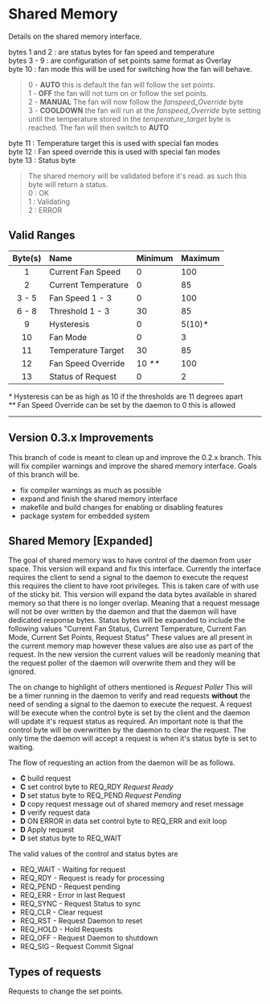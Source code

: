 # Shared Memory

Details on the shared memory interface.

bytes 1 and 2 : are status bytes for fan speed and temperature  
bytes 3 - 9 : are configuration of set points same format as Overlay  
byte 10 : fan mode this will be used for switching how the fan will behave.  
> 0 - **AUTO** this is default the fan will follow the set points.  
> 1 - **OFF** the fan will not turn on or follow the set points.  
> 2 - **MANUAL** The fan will now follow the *fanspeed_Override* byte  
> 3 - **COOLDOWN** the fan will run at the *fanspeed_Override* byte  setting until the temperature stored in the *temperature_target* byte is reached. The fan will then switch to **AUTO**  

byte 11 : Temperature target this is used with special fan modes  
byte 12 : Fan speed override this is used with special fan modes  
byte 13 : Status byte  
> The shared memory will be validated before it's read. as such this byte will return a status.  
> 0 : OK  
> 1 : Validating  
> 2 : ERROR  

## Valid Ranges

| Byte(s)   | Name                  | Minimum   | Maximum   |
| :-------: | :-------------------- | :-------- | :-------- |
| 1         | Current Fan Speed     | 0         | 100       |
| 2         | Current Temperature   | 0         | 85        |
| 3 - 5     | Fan Speed 1 - 3       | 0         | 100       |
| 6 - 8     | Threshold 1 - 3       | 30        | 85        |
| 9         | Hysteresis            | 0         | 5(10)*\** |
| 10        | Fan Mode              | 0         | 3         |
| 11        | Temperature Target    | 30        | 85        |
| 12        | Fan Speed Override    | 10 *\*\** | 100       |
| 13        | Status of Request     | 0         | 2         |  

*\**    Hysteresis can be as high as 10 if the thresholds are 11 degrees apart  
*\*\**  Fan Speed Override can be set by the daemon to 0 this is allowed

---

## Version 0.3.x Improvements

This branch of code is meant to clean up and improve the 0.2.x branch.  This will fix compiler warnings and improve the shared memory interface.  Goals of this branch will be.

- fix compiler warnings as much as possible
- expand and finish the shared memory interface
- makefile and build changes for enabling or disabling features
- package system for embedded system

## Shared Memory [Expanded]

The goal of shared memory was to have control of the daemon from user space.  This version will expand and fix this interface.  Currently the interface requires the client to send a signal to the daemon to execute the request this requires the client to have root privileges.  This is taken care of with use of the sticky bit.  This version will expand the data bytes available in shared memory so that there is no longer overlap.  Meaning that a request message will not be over written by the daemon and that the daemon will have dedicated response bytes.  Status bytes will be expanded to include the following values "Current Fan Status, Current Temperature, Current Fan Mode, Current Set Points, Request Status" These values are all present in the current memory map however these values are also use as part of the request.  In the new version the current values will be readonly meaning that the request poller of the daemon will overwrite them and they will be ignored.

The on change to highlight of others mentioned is *Request Poller* This will be a timer running in the daemon to verify and read requests **without** the need of sending a signal to the daemon to execute the request.  A request will be execute when the control byte is set by the client and the daemon will update it's request status as required.  An important note is that the control byte will be overwritten by the daemon to clear the request. The only time the daemon will accept a request is when it's status byte is set to waiting.

The flow of requesting an action from the daemon will be as follows.

- **C** build request
- **C** set control byte to REQ_RDY *Request Ready*
- **D** set status byte to REQ_PEND *Request Pending*
- **D** copy request message out of shared memory and reset message
- **D** verify request data
- **D** ON ERROR in data set control byte to REQ_ERR and exit loop
- **D** Apply request
- **D** set status byte to REQ_WAIT

The valid values of the control and status bytes are

- REQ_WAIT - Waiting for request
- REQ_RDY - Request is ready for processing
- REQ_PEND - Request pending
- REQ_ERR - Error in last Request
- REQ_SYNC - Request Status to sync
- REQ_CLR - Clear request
- REQ_RST - Request Daemon to reset
- REQ_HOLD - Hold Requests
- REQ_OFF - Request Daemon to shutdown
- REQ_SIG - Request Commit Signal

## Types of requests

Requests to change the set points.  
